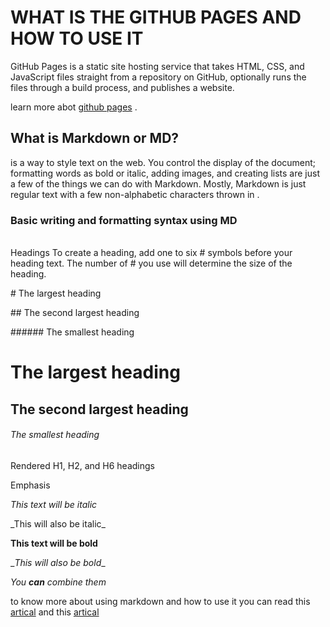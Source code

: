 #                               WHAT IS THE GITHUB PAGES AND HOW TO USE IT

GitHub Pages is a static site hosting service that takes HTML, CSS, and JavaScript files straight from a repository on GitHub, optionally runs the files through a build process, and publishes a website. 

learn more abot [github pages](https://docs.github.com/en/github/working-with-github-pages/about-github-pages) .


## What is Markdown or MD? 

is a way to style text on the web. You control the display of the document; formatting words as bold or italic, adding images, and creating lists are just a few of the things we can do with Markdown. Mostly, Markdown is just regular text with a few non-alphabetic characters thrown in .

### Basic writing and formatting syntax using MD 

\
Headings To create a heading, add one to six # symbols before your heading text. The number of # you use will determine the size of the heading.

\# The largest heading

\## The second largest heading

\###### The smallest heading

# The largest heading
## The second largest heading
###### The smallest heading
Rendered H1, H2, and H6 headings

Emphasis

*This text will be italic*

\_This will also be italic_

**This text will be bold**

\__This will also be bold__

_You **can** combine them_



to know more about using markdown and how to use it you can read this [artical](https://docs.github.com/en/github/writing-on-github/basic-writing-and-formatting-syntax) and this [artical](https://guides.github.com/features/mastering-markdown/)